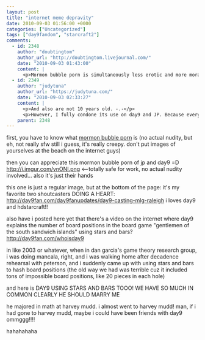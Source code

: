 ```yaml
---
layout: post
title: "internet meme depravity"
date: 2010-09-03 01:56:00 +0000
categories: ["Uncategorized"]
tags: ["day9fandom", "starcraft2"]
comments:
  - id: 2348
    author: "doubtingtom"
    author_url: "http://doubtingtom.livejournal.com/"
    date: "2010-09-03 01:43:00"
    content: |
      <p>Mormon bubble porn is simultaneously less erotic and more morally questionable than actual porn where the ladies (and men) involved actually agreed to be featured in erotic display.</p>
  - id: 2349
    author: "judytuna"
    author_url: "https://judytuna.com/"
    date: "2010-09-03 02:33:27"
    content: |
      <p>And also are not 10 years old. -.-</p>
      <p>However, I fully condone its use on day9 and JP. Because everybody wishes they'd make out. Everybody.</p>
    parent: 2348
---
```


first, you have to know what [mormon bubble porn](http://slog.thestranger.com/slog/archives/2010/09/02/meet-the-bubbleator) is (no actual nudity, but eh, not really sfw still i guess, it's really creepy. don't put images of yourselves at the beach on the internet guys)

then you can appreciate this mormon bubble porn of jp and day9 =D
http://i.imgur.com/vnONI.png <--totally safe for work, no actual nudity involved... also it&#039;s just their hands

this one is just a regular image, but at the bottom of the page: it&#039;s my favorite two shoutcasters DOING A HEART:
http://day9fan.com/day9fanupdates/day9-casting-mlg-raleigh
i loves day9 and hdstarcraft!!

also have i posted here yet that there&#039;s a video on the internet where day9 explains the number of board positions in the board game "gentlemen of the south sandwich islands" using stars and bars? http://day9fan.com/whoisday9

in like 2003 or whatever, when in dan garcia&#039;s game theory research group, i was doing mancala, right, and i was walking home after decadence rehearsal with peterson, and i suddenly came up with using stars and bars to hash board positions (the old way we had was terrible cuz it included tons of impossible board positions, like 20 pieces in each hole)

and here is DAY9 USING STARS AND BARS TOOO! WE HAVE SO MUCH IN COMMON CLEARLY HE SHOULD MARRY ME

he majored in math at harvey mudd. i almost went to harvey mudd! man, if i had gone to harvey mudd, maybe i could have been friends with day9 ommggg!!!!

hahahahaha